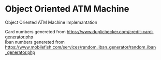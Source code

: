 # Object Oriented ATM Machine
 Object Oriented ATM Machine Implemantation

Card numbers genereted from https://www.duplichecker.com/credit-card-generator.php  
Iban numbers genereted from https://www.mobilefish.com/services/random_iban_generator/random_iban_generator.php
